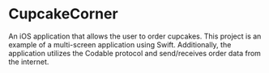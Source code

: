 # CupcakeCorner
An iOS application that allows the user to order cupcakes. This project is an example of a multi-screen application using Swift. Additionally, the application utilizes the Codable protocol and send/receives order data from the internet.
